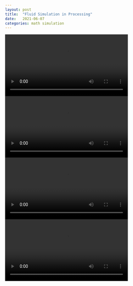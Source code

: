 ```yaml
---
layout: post
title:  "Fluid Simulation in Processing"
date:   2021-06-07
categories: math simulation
---
```


<video width="80%" controls>
  <source src="/blog/assets/videos/fluid_sim/eject.mp4" type="video/mp4">
  Your browser does not support the video tag.
</video>

<video width="80%" controls>
  <source src="/blog/assets/videos/fluid_sim/musto.mp4" type="video/mp4">
  Your browser does not support the video tag.
</video>

<video width="80%" controls>
  <source src="/blog/assets/videos/fluid_sim/two_fluid.mp4" type="video/mp4">
  Your browser does not support the video tag.
</video>

<video width="80%" controls>
  <source src="/blog/assets/videos/fluid_sim/twofluid_2.mp4" type="video/mp4">
  Your browser does not support the video tag.
</video>